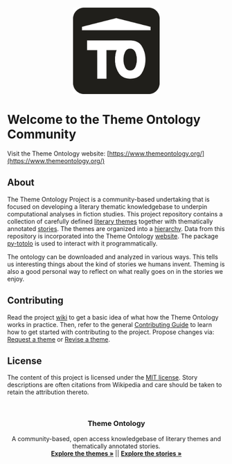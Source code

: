 <p align="center">
  <a href="https://www.themeontology.org/">
    <img src="https://github.com/theme-ontology/tstp/blob/master/projects/favicon2021/avatar-384x384.png?raw=true" alt="LTO avatar" width="200" height="200">
  </a>
</p>

# Welcome to the Theme Ontology Community

Visit the Theme Ontology website: [https://www.themeontology.org/](https://www.themeontology.org/)

## About

The Theme Ontology Project is a community-based undertaking that is focused on developing a literary thematic knowledgebase to underpin computational analyses in fiction studies.
This project repository contains a collection of carefully defined [literary themes](https://github.com/theme-ontology/theming/wiki/What-is-a-Literary-Theme%3F) together with thematically annotated [stories](https://github.com/theme-ontology/theming/wiki/What-is-a-Story%3F).
The themes are organized into a [hierarchy](https://github.com/theme-ontology/theming/wiki/What-is-Literary-Theme-Ontology%3F).
Data from this repository is incorporated into the Theme Ontology [website](https://www.themeontology.org/).
The package [py-totolo](https://github.com/theme-ontology/python-totolo) is used to interact with it programmatically.

The ontology can be downloaded and analyzed in various ways.
This tells us interesting things about the kind of stories we humans invent.
Theming is also a good personal way to reflect on what really goes on in the stories we enjoy.

## Contributing

Read the project [wiki](https://github.com/theme-ontology/theming/wiki) to get a basic idea of what how the Theme Ontology works in practice.
Then, refer to the general [Contributing Guide](CONTRIBUTING.md) to learn how to get started with contributing to the project.
Propose changes via:
[Request a theme](https://github.com/theme-ontology/theming/issues/new?template=request-a-new-theme.md)
or
[Revise a theme](https://github.com/theme-ontology/theming/issues/new?template=propose-to-revise-an-existing-theme.md).

## License

The content of this project is licensed under the [MIT license](LICENSE.md). 
Story descriptions are often citations from Wikipedia and care should be taken to retain the attribution thereto.

<BR>

<h3 align="center">Theme Ontology</h3>
<p align="center">
  A community-based, open access knowledgebase of literary themes and thematically annotated stories.
  <br>
  <a href="https://www.themeontology.org/themes"><strong>Explore the themes »</strong></a>
  ||
  <a href="https://www.themeontology.org/stories"><strong>Explore the stories »</strong></a>
  <br>
  <br>
</p>

<BR>
<BR>
